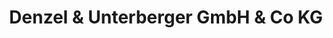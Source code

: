 ---
title: "Denzel & Unterberger GmbH & Co KG"
url: /telfs/denzel-und-unterberger-gmbh-und-co-kg/
shop: Autohaus
---